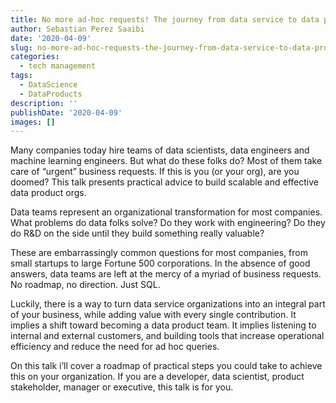 ```yaml
---
title: No more ad-hoc requests! The journey from data service to data product organizations
author: Sebastian Perez Saaibi
date: '2020-04-09'
slug: no-more-ad-hoc-requests-the-journey-from-data-service-to-data-product-organizations
categories:
  - tech management
tags:
  - DataScience
  - DataProducts
description: ''
publishDate: '2020-04-09'
images: []
---
```



Many companies today hire teams of data scientists, data engineers and machine learning engineers. But what do these folks do? Most of them take care of “urgent” business requests. If this is you (or your org), are you doomed? This talk presents practical advice to build scalable and effective data product orgs.

Data teams represent an organizational transformation for most companies. What problems do data folks solve? Do they work with engineering? Do they do R&D on the side until they build something really valuable?

These are embarrassingly common questions for most companies, from small startups to large Fortune 500 corporations. In the absence of good answers, data teams are left at the mercy of a myriad of business requests. No roadmap, no direction. Just SQL.

Luckily, there is a way to turn data service organizations into an integral part of your business, while adding value with every single contribution. It implies a shift toward becoming a data product team. It implies listening to internal and external customers, and building tools that increase operational efficiency and reduce the need for ad hoc queries.

On this talk i’ll cover a roadmap of practical steps you could take to achieve this on your organization. If you are a developer, data scientist, product stakeholder, manager or executive, this talk is for you.
